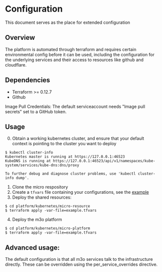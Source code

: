 # Configuration

This document serves as the place for extended configuration

## Overview

The platform is automated through terraform and requires certain environmental config before it 
can be used, including the configuration for the underlying services and their access to resources 
like github and cloudflare.

## Dependencies

- Terraform >= 0.12.7
- Github

Image Pull Credentials: The default serviceaccount needs "Image pull secrets" set to a GitHub token.

## Usage

0. Obtain a working kubernetes cluster, and ensure that your default context is pointing to the cluster you want to deploy
  ```shell
  $ kubectl cluster-info
  Kubernetes master is running at https://127.0.0.1:46523
  KubeDNS is running at https://127.0.0.1:46523/api/v1/namespaces/kube-system/services/kube-dns:dns/proxy

  To further debug and diagnose cluster problems, use 'kubectl cluster-info dump'.
  ```
1. Clone the micro respository
2. Create a `tfvars` file containing your configurations, see the [example](example.tfvars) 
3. Deploy the shared resources: 
  ```shell
  $ cd platform/kubernetes/micro-resource
  $ terraform apply -var-file=example.tfvars
  ```
4. Deploy the m3o platform
  ```shell
  $ cd platform/kubernetes/micro-platform
  $ terraform apply -var-file=example.tfvars
  ```

## Advanced usage:
The default configuration is that all m3o services talk to the infrastructure directly. These can be overridden using the per_service_overrides directive.
